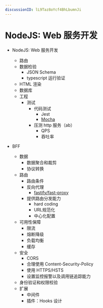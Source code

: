 ```yaml
---
discussionID: lL9Taz8oYcf4BhLbumnJi
---
```

# NodeJS: Web 服务开发

- NodeJS: Web 服务开发
  - 路由
  - 数据检验
    - JSON Schema
    - typescript 运行验证
  - HTML 渲染
  - 数据库
  - 工程
    - 测试
      - 代码测试
        - Jest
        - [Mocha](https://mochajs.org/)
      - 压测 http 服务（ab）
        - QPS
        - 吞吐率


- BFF
  - 数据
    - 数据聚合和裁剪
    - 协议转换
  - 路由
    - 路由条件
    - 反向代理
      - [fastify/fast-proxy](https://github.com/fastify/fast-proxy)
    - 提供路由分发能力
      - hard coding
      - URL规范化
      - 中心化配置
  - 可用性保障
    - 限流
    - 熔断降级
    - 负载均衡
    - 缓存
  - 安全
    - CORS
    - 合理使用 Content-Security-Policy
    - 使用 HTTPS/HSTS
    - 设置监控报警以及调用链追踪能力
  - 身份验证和权限校验
  - 扩展
    - 中间件
    - 插件：Hooks 设计